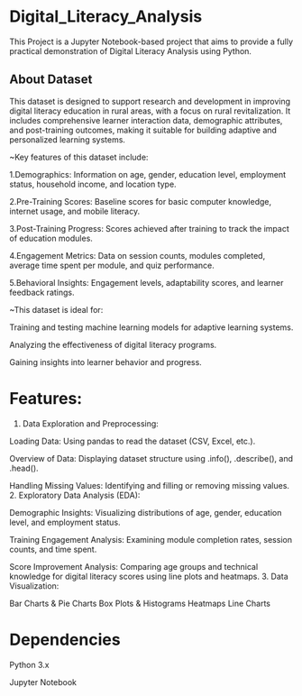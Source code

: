 # Digital_Literacy_Analysis
This Project is a Jupyter Notebook-based project that aims to provide a fully practical demonstration of Digital Literacy Analysis using Python.
## About Dataset
This dataset is designed to support research and development in improving digital literacy education in rural areas, with a focus on rural revitalization. It includes comprehensive learner interaction data, demographic attributes, and post-training outcomes, making it suitable for building adaptive and personalized learning systems.

~Key features of this dataset include:

1.Demographics: Information on age, gender, education level, employment status, household income, and location type.

2.Pre-Training Scores: Baseline scores for basic computer knowledge, internet usage, and mobile literacy.

3.Post-Training Progress: Scores achieved after training to track the impact of education modules.

4.Engagement Metrics: Data on session counts, modules completed, average time spent per module, and quiz performance.

5.Behavioral Insights: Engagement levels, adaptability scores, and learner feedback ratings.

~This dataset is ideal for:

Training and testing machine learning models for adaptive learning systems.

Analyzing the effectiveness of digital literacy programs.

Gaining insights into learner behavior and progress.

# Features:
1. Data Exploration and Preprocessing:
   
Loading Data: Using pandas to read the dataset (CSV, Excel, etc.).

Overview of Data: Displaying dataset structure using .info(), .describe(), and .head().

Handling Missing Values: Identifying and filling or removing missing values.
2. Exploratory Data Analysis (EDA):
   
Demographic Insights: Visualizing distributions of age, gender, education level, and employment status.

Training Engagement Analysis: Examining module completion rates, session counts, and time spent.

Score Improvement Analysis: Comparing age groups and technical knowledge for digital literacy scores using line plots and heatmaps.
3. Data Visualization:
   
Bar Charts & Pie Charts
Box Plots & Histograms
Heatmaps
Line Charts

# Dependencies

Python 3.x

Jupyter Notebook
